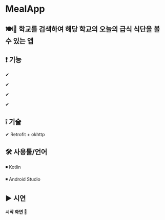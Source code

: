 # MealApp
 

<h2>🍽🏫 학교를 검색하여 해당 학교의 오늘의 급식 식단을 볼 수 있는 앱</h2>
  
  <h2>❗ 기능</h2>
   
  ✔ 
  
  ✔ 
  
  ✔ 
  
  ✔ 
   
  <h2>❕ 기술</h2>
  
  ✔ Retrofit + okhttp
  

  <h2>🛠 사용툴/언어</h2>

  ◾ Kotlin

  ◾ Android Studio
 
  
  <h2>▶ 시연</h2>
 
 <b>시작 화면 🔻</b>
